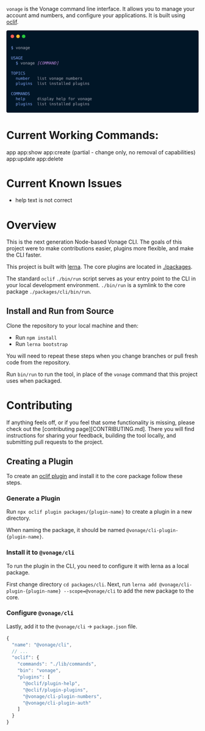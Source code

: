 `vonage` is the Vonage command line interface. It allows you to manage your account amd numbers, and configure your applications. It is built using [oclif](https://oclif.io).

![screenshot of the Vonage CLI](./assets/splash.png)
<!-- https://carbon.now.sh/?bg=rgba%28171%2C184%2C195%2C0%29&t=night-owl&wt=none&l=text%2Fapache&ds=true&dsyoff=20px&dsblur=68px&wc=true&wa=false&pv=56px&ph=56px&ln=false&fl=1&fm=Hack&fs=14px&lh=133%25&si=false&es=2x&wm=false&code=%2524%2520vonage -->

# Current Working Commands:

app
app:show
app:create (partial - change only, no removal of capabilities)
app:update
app:delete

# Current Known Issues

* help text is not correct

# Overview

This is the next generation Node-based Vonage CLI.  The goals of this project were to make contributions easier, plugins more flexible, and make the CLI faster.

This project is built with [lerna](https://lerna.js.org/). The core plugins are located in [./packages](./packages).

The standard `oclif` `./bin/run` script serves as your entry point to the CLI in your local development environment. `./bin/run` is a symlink to the core package `./packages/cli/bin/run`.

## Install and Run from Source

Clone the repository to your local machine and then:

* Run `npm install`
* Run `lerna bootstrap`

You will need to repeat these steps when you change branches or pull fresh code from the repository.

Run `bin/run` to run the tool, in place of the `vonage` command that this project uses when packaged.

# Contributing

If anything feels off, or if you feel that some functionality is missing, please check out the [contributing page][CONTRIBUTING.md]. There you will find instructions for sharing your feedback, building the tool locally, and submitting pull requests to the project.

## Creating a Plugin

To create an [oclif plugin](https://oclif.io/docs/plugins#building-your-own-plugin) and install it to the core package follow these steps.

### Generate a Plugin

Run `npx oclif plugin packages/{plugin-name}` to create a plugin in a new directory.

When naming the package, it should be named `@vonage/cli-plugin-{plugin-name}`.

### Install it to `@vonage/cli`

To run the plugin in the CLI, you need to configure it with lerna as a local package. 

First change directory `cd packages/cli`. Next, run `lerna add @vonage/cli-plugin-{plugin-name} --scope=@vonage/cli` to add the new package to the core.

### Configure `@vonage/cli`

Lastly, add it to the `@vonage/cli` -> `package.json` file.

```js
{
  "name": "@vonage/cli",
  // ...
  "oclif": {
    "commands": "./lib/commands",
    "bin": "vonage",
    "plugins": [
      "@oclif/plugin-help",
      "@oclif/plugin-plugins",
      "@vonage/cli-plugin-numbers",
      "@vonage/cli-plugin-auth"
    ]
  }
}
```
